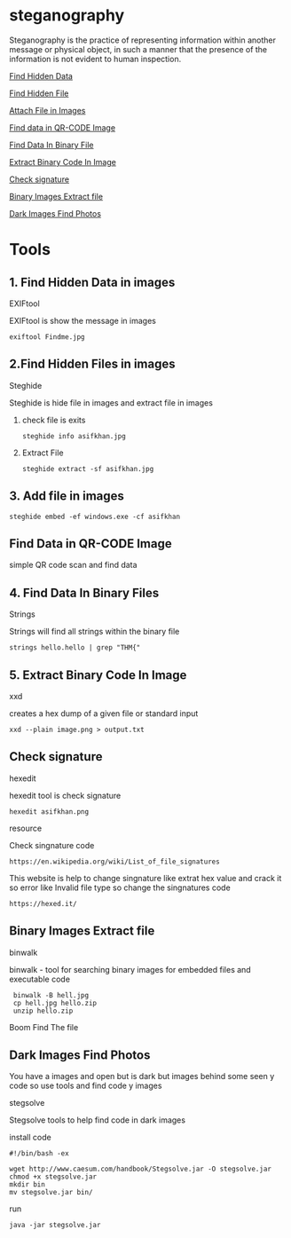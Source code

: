 # steganography

Steganography is the practice of representing information within another message or physical object,
in such a manner that the presence of the information is not evident to human inspection.

[Find Hidden Data](#find-Hidden-Data-in-images)

[Find Hidden File](#find-Hidden-File-in-images)

[Attach File in Images](#attach-file-in-images)

[Find data in QR-CODE Image](#find-data-in-qr-code-images)

[Find Data In Binary File](#find-data-in-binary-file)

[Extract Binary Code In Image](#extract-binary-code-in-image)

[Check signature](#Check-signature)

[Binary Images Extract file](#binary-images-extract-file)

[Dark Images Find Photos](#dark-images-find-photos)

# Tools

## 1. Find Hidden Data in images

EXIFtool 

EXIFtool is show the message in images

    exiftool Findme.jpg
    
## 2.Find Hidden Files in images

Steghide 

Steghide is hide file in images and extract file in images

1. check file is exits 

       steghide info asifkhan.jpg 
    
2. Extract File

       steghide extract -sf asifkhan.jpg 

## 3. Add file in images 

    steghide embed -ef windows.exe -cf asifkhan
    
    
## Find Data in QR-CODE Image

simple QR code scan and find data
    
## 4. Find Data In Binary Files    

Strings
  
Strings will find all strings within the binary file 
   
    strings hello.hello | grep "THM{"
    
    
## 5. Extract Binary Code In Image    

xxd

creates  a  hex  dump  of a given file or standard input

    xxd --plain image.png > output.txt  
    
    
## Check signature

hexedit 

hexedit tool is check signature 

    hexedit asifkhan.png
     
resource 

Check singnature code 

    https://en.wikipedia.org/wiki/List_of_file_signatures
      
This website is help to change singnature like extrat hex value and crack it so error like Invalid file type so change the singnatures code 

    https://hexed.it/
    
    
## Binary Images Extract file

binwalk

binwalk - tool for searching binary images for embedded files and executable code

     binwalk -B hell.jpg
     cp hell.jpg hello.zip
     unzip hello.zip
     
Boom Find The  file
    
    
## Dark Images Find Photos

You have a images and open but is dark but images behind some seen y code so use tools and find code y images

stegsolve

Stegsolve tools to help find code in dark images 

install code  

    #!/bin/bash -ex

    wget http://www.caesum.com/handbook/Stegsolve.jar -O stegsolve.jar
    chmod +x stegsolve.jar
    mkdir bin
    mv stegsolve.jar bin/
 
 run 
 
    java -jar stegsolve.jar
    
    
    
    
    
    
    
    
    
    
    
    
    
    
    
    
    
    
